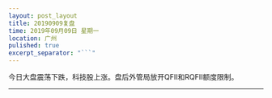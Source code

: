 ```yaml
---
layout: post_layout
title: 20190909复盘
time: 2019年09月09日 星期一
location: 广州
pulished: true
excerpt_separator: "```"
---
```



今日大盘震荡下跌，科技股上涨。盘后外管局放开QFII和RQFII额度限制。

-------------------------------------------------------

